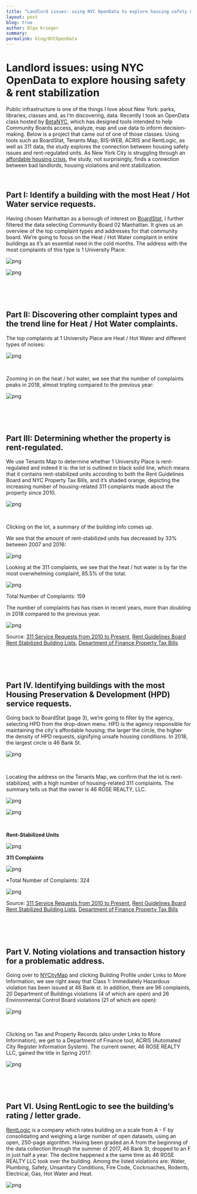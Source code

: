 ```yaml
---
title: "Landlord issues: using NYC OpenData to explore housing safety & rent stabilization"
layout: post
blog: true
author: Olga Krieger
summary:
permalink: blog/NYCOpenData
---
```

# Landlord issues: using NYC OpenData to explore housing safety & rent stabilization

Public infrastructure is one of the things I love about New York: parks, libraries, classes and, as I’m discovering, data. Recently I took an OpenData class hosted by [BetaNYC](https://beta.nyc/), which has designed tools intended to help Community Boards access, analyze, map and use data to inform decision-making. Below is a project that came out of one of those classes. Using tools such as BoardStat, Tenants Map, BIS-WEB, ACRIS and RentLogic, as well as 311 data, the study explores the connection between housing safety issues and rent-regulated units. As New York City is struggling through an [affordable housing crisis](https://nyti.ms/2GxIkF7), the study, not surprisingly, finds a connection between bad landlords, housing violations and rent stabilization.

<br>

## Part I: Identify a building with the most Heat / Hot Water service requests.
Having chosen Manhattan as a borough of interest on [BoardStat](https://betanyc.github.io/BoardStat/), I further filtered the data selecting Community Board 02 Manhattan. It gives us an overview of the top complaint types and addresses for that community board. We’re going to focus on the Heat / Hot Water complaint in entire buildings as it’s an essential need in the cold months. The address with the most complaints of this type is 1 University Place:

![png](/assets/images/posts/lanlord-issues/1.png)

![png](/assets/images/posts/lanlord-issues/2.png)

<br><br><br>

## Part II: Discovering other complaint types and the trend line for Heat / Hot Water complaints. 
The top complaints at 1 University Place are Heat / Hot Water and different types of noises: 

![png](/assets/images/posts/lanlord-issues/3.png)

<br>

Zooming in on the heat / hot water, we see that the number of complaints peaks in 2018, almost tripling compared to the previous year:

![png](/assets/images/posts/lanlord-issues/4.png)

<br><br><br>

## Part III: Determining whether the property is rent-regulated.
We use Tenants Map to determine whether 1 University Place is rent-regulated and indeed it is: the lot is outlined in black solid line, which means that it contains rent-stabilized units according to both the Rent Guidelines Board and NYC Property Tax Bills, and it’s shaded orange, depicting the increasing number of housing-related 311 complaints made about the property since 2010. 

![png](/assets/images/posts/lanlord-issues/5.png)

<br>

Clicking on the lot, a summary of the building info comes up.

We see that the amount of rent-stabilized units has decreased by 33% between 2007 and 2016:

![png](/assets/images/posts/lanlord-issues/6.png)

Looking at the 311 complaints, we see that the heat / hot water is by far the most overwhelming complaint, 85.5% of the total. 

![png](/assets/images/posts/lanlord-issues/7.png)

Total Number of Complaints: 159

The number of complaints has has risen in recent years, more than doubling in 2018 compared to the previous year. 

![png](/assets/images/posts/lanlord-issues/8.png)

Source: [311 Service Requests from 2010 to Present](https://data.cityofnewyork.us/Social-Services/311-Service-Requests-from-2010-to-Present/erm2-nwe9/data), [Rent Guidelines Board Rent Stabilized Building Lists](https://www1.nyc.gov/site/rentguidelinesboard/resources/rent-stabilized-building-lists.page), [Department of Finance Property Tax Bills](https://webapps.nyc.gov/CICS/fin1/find001i)
 
<br><br><br>

## Part IV. Identifying buildings with the most Housing Preservation & Development (HPD) service requests.
Going back to BoardStat (page 3), we’re going to filter by the agency, selecting HPD from the drop-down menu. HPD is the agency responsible for maintaining the city's affordable housing; the larger the circle, the higher the density of HPD requests, signifying unsafe housing conditions. In 2018, the largest circle is 46 Bank St.

![png](/assets/images/posts/lanlord-issues/9.png)

<br>

Locating the address on the Tenants Map, we confirm that the lot is rent-stabilized, with a high number of housing-related 311 complaints. The summary tells us that the owner is 46 ROSE REALTY, LLC. 

![png](/assets/images/posts/lanlord-issues/10.png)

![png](/assets/images/posts/lanlord-issues/11.png)

<br>

**Rent-Stabilized Units**

![png](/assets/images/posts/lanlord-issues/12.png)
 
**311 Complaints**

![png](/assets/images/posts/lanlord-issues/13.png)

*Total Number of Complaints: 324

![png](/assets/images/posts/lanlord-issues/14.png)

Source: [311 Service Requests from 2010 to Present](https://data.cityofnewyork.us/Social-Services/311-Service-Requests-from-2010-to-Present/erm2-nwe9/data), [Rent Guidelines Board Rent Stabilized Building Lists](https://www1.nyc.gov/site/rentguidelinesboard/resources/rent-stabilized-building-lists.page), [Department of Finance Property Tax Bills](https://webapps.nyc.gov/CICS/fin1/find001i)
 
<br><br><br>

## Part V. Noting violations and transaction history for a problematic address. 
Going over to [NYCityMap](http://maps.nyc.gov/doitt/nycitymap/) and clicking Building Profile under Links to More Information, we see right away that Class 1: Immediately Hazardous violation has been issued at 46 Bank st. In addition, there are 96 complaints, 20 Department of Buildings violations (4 of which are open) and 26 Environmental Control Board violations (21 of which are open):

![png](/assets/images/posts/lanlord-issues/15.png)

<br>

Clicking on Tax and Property Records (also under Links to More Information), we get to a Department of Finance tool, ACRIS (Automated City Register Information System). The current owner, 46 ROSE REALTY LLC, gained the title in Spring 2017: 

![png](/assets/images/posts/lanlord-issues/16.png)

<br><br><br>

## Part VI. Using RentLogic to see the building’s rating / letter grade. 
[RentLogic](https://rentlogic.com) is a company which rates building on a scale from A - F by consolidating and weighing a large number of open datasets, using an open, 250-page algorithm. Having been graded an A from the beginning of the data collection through the summer of 2017, 46 Bank St, dropped to an F in just half a year. The decline happened a the same time as 46 ROSE REALTY LLC took over the building. Among the listed violations are: Water, Plumbing, Safety, Unsanitary Conditions, Fire Code, Cockroaches, Rodents, Electrical, Gas, Hot Water and Heat.

![png](/assets/images/posts/lanlord-issues/17.png)
